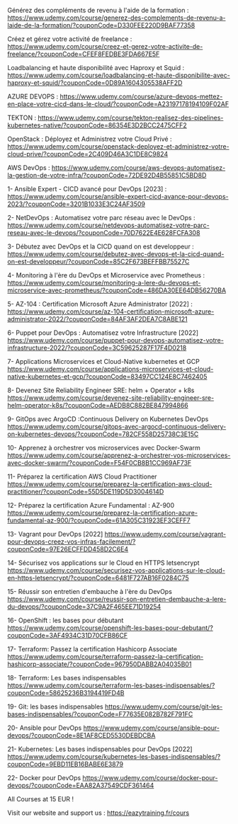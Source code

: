 Générez des compléments de revenu à l'aide de la formation : https://www.udemy.com/course/generez-des-complements-de-revenu-a-laide-de-la-formation/?couponCode=D330FEE220D9BAF77358

Créez et gérez votre activité de freelance : https://www.udemy.com/course/creez-et-gerez-votre-activite-de-freelance/?couponCode=CFEF8FEDBE3FDA667E5F

Loadbalancing et haute disponibilité avec Haproxy et Squid : https://www.udemy.com/course/loadbalancing-et-haute-disponibilite-avec-haproxy-et-squid/?couponCode=0D89A1604305538AFF2D

AZURE DEVOPS : https://www.udemy.com/course/azure-devops-mettez-en-place-votre-cicd-dans-le-cloud/?couponCode=A23197178194109F02AF

TEKTON : https://www.udemy.com/course/tekton-realisez-des-pipelines-kubernetes-native/?couponCode=86354E3D2BCC2475CFF2

OpenStack : Déployez et Administrez votre Cloud Privé : https://www.udemy.com/course/openstack-deployez-et-administrez-votre-cloud-prive/?couponCode=2C409D46A3C1DE8C9824

AWS DevOps : https://www.udemy.com/course/aws-devops-automatisez-la-gestion-de-votre-infra/?couponCode=72DE92D4B55851C5BD8D

1- Ansible Expert - CICD avancé pour DevOps [2023] : https://www.udemy.com/course/ansible-expert-cicd-avance-pour-devops-2023/?couponCode=3201B1033E3C24AF3509

2- NetDevOps : Automatisez votre parc réseau avec le DevOps : https://www.udemy.com/course/netdevops-automatisez-votre-parc-reseau-avec-le-devops/?couponCode=70D7622E4E628FCFA308

3- Débutez avec DevOps et la CICD quand on est developpeur : https://www.udemy.com/course/debutez-avec-devops-et-la-cicd-quand-on-est-developpeur/?couponCode=85C2F673BEFFBB75527C

4- Monitoring à l'ère du DevOps et Microservice avec Prometheus : https://www.udemy.com/course/monitoring-a-lere-du-devops-et-microservice-avec-prometheus/?couponCode=486DA30EE64DB56270BA

5- AZ-104 : Certification Microsoft Azure Administrator [2022] : https://www.udemy.com/course/az-104-certification-microsoft-azure-administrator-2022/?couponCode=84AF3AF2DEA7C8ABE121

6- Puppet pour DevOps : Automatisez votre Infrastructure [2022] https://www.udemy.com/course/puppet-pour-devops-automatisez-votre-infrastructure-2022/?couponCode=3C59625287F17F4D0218

7- Applications Microservices et Cloud-Native kubernetes et GCP https://www.udemy.com/course/applications-microservices-et-cloud-native-kubernetes-et-gcp/?couponCode=83497CC124E8C7462405

8- Devenez Site Reliability Engineer SRE: helm + Operator + k8s https://www.udemy.com/course/devenez-site-reliability-engineer-sre-helm-operator-k8s/?couponCode=AEDB8C882BE847994866

9- GitOps avec ArgoCD :Continuous Delivery on Kubernetes DevOps https://www.udemy.com/course/gitops-avec-argocd-continuous-delivery-on-kubernetes-devops/?couponCode=782CF558D25738C3E15C

10- Apprenez à orchestrer vos microservices avec Docker-Swarm https://www.udemy.com/course/apprenez-a-orchestrer-vos-microservices-avec-docker-swarm/?couponCode=F54F0CB8B1CC969AF73F

11- Préparez la certification AWS Cloud Practitioner https://www.udemy.com/course/preparez-la-certification-aws-cloud-practitioner/?couponCode=55D5DE119D5D3004614D

12- Préparez la certification Azure Fundamental : AZ-900  https://www.udemy.com/course/preparez-la-certification-azure-fundamental-az-900/?couponCode=61A305C31923EF3CEFF7

13- Vagrant pour DevOps [2022] https://www.udemy.com/course/vagrant-pour-devops-creez-vos-infras-facilement/?couponCode=97E26ECFFDD458D2C6E4

14- Sécurisez vos applications sur le Cloud en HTTPS letsencrypt https://www.udemy.com/course/securisez-vos-applications-sur-le-cloud-en-https-letsencrypt/?couponCode=6481F727AB16F0284C75

15- Réussir son entretien d'embauche à l'ère du DevOps
https://www.udemy.com/course/reussir-son-entretien-dembauche-a-lere-du-devops/?couponCode=37C9A2F465EE71D19254

16- OpenShift : les bases pour débutant
https://www.udemy.com/course/openshift-les-bases-pour-debutant/?couponCode=3AF4934C31D70CFB86CF

17- Terraform: Passez la certification Hashicorp Associate
https://www.udemy.com/course/terraform-passez-la-certification-hashicorp-associate/?couponCode=967950DABB2A04035B01

18- Terraform: Les bases indispensables
https://www.udemy.com/course/terraform-les-bases-indispensables/?couponCode=58625236B3194419FD4B

19- Git: les bases indispensables
https://www.udemy.com/course/git-les-bases-indispensables/?couponCode=F77635E082B782F791FC

20- Ansible pour DevOps
https://www.udemy.com/course/ansible-pour-devops/?couponCode=8E1AF8CED5530DEBDCBA

21- Kubernetes: Les bases indispensables pour DevOps [2022]
https://www.udemy.com/course/kubernetes-les-bases-indispensables/?couponCode=9EBD11EB16BABE6E3879

22- Docker pour DevOps
https://www.udemy.com/course/docker-pour-devops/?couponCode=EAA82A37549CDF361464



All Courses at 15 EUR !

Visit our website and support us : https://eazytraining.fr/cours
